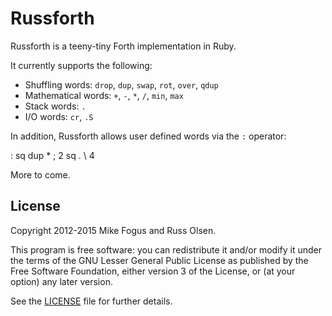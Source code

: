 # Russforth

Russforth is a teeny-tiny Forth implementation in Ruby.

It currently supports the following:

 - Shuffling words: `drop`, `dup`, `swap`, `rot`, `over`, `qdup`
 - Mathematical words: `+`, `-`, `*`, `/`, `min`, `max`
 - Stack words: `.`
 - I/O words: `cr`, `.S` 
 
In addition, Russforth allows user defined words via the `:` operator:

   : sq dup * ;
   2 sq
   .
   \\ 4

More to come.

## License

Copyright 2012-2015 Mike Fogus and Russ Olsen.

This program is free software: you can redistribute it and/or modify
it under the terms of the GNU Lesser General Public License as
published by the Free Software Foundation, either version 3 of the
License, or (at your option) any later version.

See the [LICENSE](LICENSE.md) file for further details.

